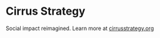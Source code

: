 # Cirrus Strategy

Social impact reimagined. Learn more at [cirrusstrategy.org](https://cirrusstrategy.org)
